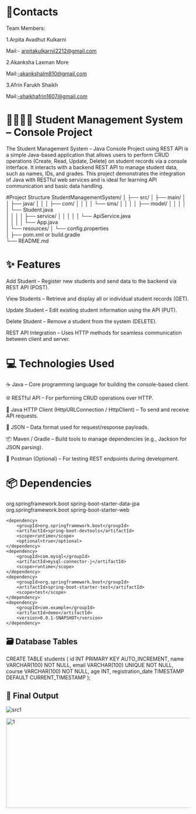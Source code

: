 
# 📱Contacts

Team Members:

1.Arpita Avadhut Kulkarni 

Mail:- arpitakulkarnii2212@gmail.com

2.Akanksha Laxman More

Mail:-akankshalm810@gmail.com

3.Afrin Farukh Shaikh

Mail:-shaikhafrin1607@gmail.com

# 👨‍🏫👩‍🏫 Student Management System –  Console Project
The Student Management System – Java Console Project using REST API is a simple Java-based application that allows users to perform CRUD operations (Create, Read, Update, Delete) on student records via a console interface. It interacts with a backend REST API to manage student data, such as names, IDs, and grades. This project demonstrates the integration of Java with RESTful web services and is ideal for learning API communication and basic data handling.

#Project Structure
StudentManagementSystem/
│
├── src/
│   ├── main/
│   │   ├── java/
│   │   │   ├── com/
│   │   │   │   └── sms/
│   │   │   │       ├── model/
│   │   │   │       │   └── Student.java          
│   │   │   │       ├── service/
│   │   │   │       │   └── ApiService.java       
│   │   │   │       └── App.java                 
│   └── resources/
│       └── config.properties                     
│
├── pom.xml or build.gradle                       
└── README.md                                     

# ✨ Features

 Add Student – Register new students and send data to the backend via REST API (POST).

 View Students – Retrieve and display all or individual student records (GET).

 Update Student – Edit existing student information using the API (PUT).

 Delete Student – Remove a student from the system (DELETE).

 REST API Integration – Uses HTTP methods for seamless communication between client and server.

 # 💻 Technologies Used

 ☕ Java – Core programming language for building the console-based client.

🌐 RESTful API – For performing CRUD operations over HTTP.

🔗 Java HTTP Client (HttpURLConnection / HttpClient) – To send and receive API requests.

🧱 JSON – Data format used for request/response payloads.

📦 Maven / Gradle – Build tools to manage dependencies (e.g., Jackson for JSON parsing).

🧪 Postman (Optional) – For testing REST endpoints during development.

# 📦 Dependencies

<dependencies>
    <dependency>
        <groupId>org.springframework.boot</groupId>
        <artifactId>spring-boot-starter-data-jpa</artifactId>
    </dependency>
    <dependency>
        <groupId>org.springframework.boot</groupId>
        <artifactId>spring-boot-starter-web</artifactId>
    </dependency>

    <dependency>
        <groupId>org.springframework.boot</groupId>
        <artifactId>spring-boot-devtools</artifactId>
        <scope>runtime</scope>
        <optional>true</optional>
    </dependency>
    <dependency>
        <groupId>com.mysql</groupId>
        <artifactId>mysql-connector-j</artifactId>
        <scope>runtime</scope>
    </dependency>
    <dependency>
        <groupId>org.springframework.boot</groupId>
        <artifactId>spring-boot-starter-test</artifactId>
        <scope>test</scope>
    </dependency>
    <dependency>
        <groupId>com.example</groupId>
        <artifactId>demo</artifactId>
        <version>0.0.1-SNAPSHOT</version>
    </dependency>
</dependencies>
<dependency> 
</dependency>

## 🗃️ Database Tables
CREATE TABLE students (
    id INT PRIMARY KEY AUTO_INCREMENT,
    name VARCHAR(100) NOT NULL,
    email VARCHAR(100) UNIQUE NOT NULL,
    course VARCHAR(100) NOT NULL,
    age INT,
    registration_date TIMESTAMP DEFAULT CURRENT_TIMESTAMP
);

## 📸 Final Output


![src1](https://github.com/user-attachments/assets/370b9c98-5929-49ba-a27c-0e9db8dd523c)



<img width="917" height="246" alt="1" src="https://github.com/user-attachments/assets/ba479f42-04aa-470c-9368-a17610651ea3" />
